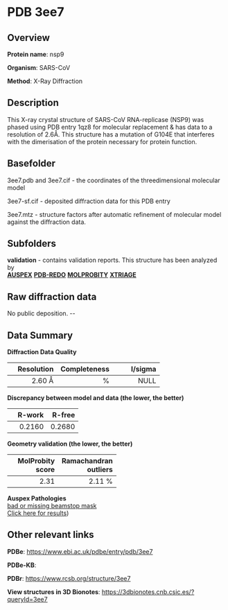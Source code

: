 # PDB 3ee7

## Overview

**Protein name**: nsp9

**Organism**: SARS-CoV

**Method**: X-Ray Diffraction

## Description

This X-ray crystal structure of SARS-CoV RNA-replicase (NSP9) was phased using PDB entry 1qz8 for molecular replacement & has data to a resolution of 2.6Å. This structure has a mutation of G104E that interferes with the dimerisation of the protein necessary for protein function.

## Basefolder

3ee7.pdb and 3ee7.cif - the coordinates of the threedimensional molecular model

3ee7-sf.cif - deposited diffraction data for this PDB entry

3ee7.mtz - structure factors after automatic refinement of molecular model against the diffraction data.

## Subfolders





**validation** - contains validation reports. This structure has been analyzed by <br>[**AUSPEX**](https://github.com/thorn-lab/coronavirus_structural_task_force/tree/master/pdb/nsp9/SARS-CoV/3ee7/validation/auspex) [**PDB-REDO**](https://github.com/thorn-lab/coronavirus_structural_task_force/tree/master/pdb/nsp9/SARS-CoV/3ee7/validation/pdb-redo) [**MOLPROBITY**](https://github.com/thorn-lab/coronavirus_structural_task_force/tree/master/pdb/nsp9/SARS-CoV/3ee7/validation/molprobity) [**XTRIAGE**](https://github.com/thorn-lab/coronavirus_structural_task_force/blob/master/pdb/nsp9/SARS-CoV/3ee7/validation/Xtriage_output.log)  



## Raw diffraction data

No public deposition. --<br> 

## Data Summary
**Diffraction Data Quality**

|   | Resolution | Completeness| I/sigma |
|---|-------------:|----------------:|--------------:|
|   |2.60 Å|      %|<img width=50/>NULL |

**Discrepancy between model and data (the lower, the better)**

|   | **R-work**| **R-free**   
|---|-------------:|----------------:|           
||  0.2160|  0.2680|

**Geometry validation (the lower, the better)**

|   |**MolProbity<br>score**| **Ramachandran<br>outliers** 
|---|-------------:|----------------:|
||  2.31|  2.11 %|

**Auspex Pathologies**<br> [bad or missing beamstop mask](https://www.auspex.de/pathol/#2)<br>[Click here for results](https://github.com/thorn-lab/coronavirus_structural_task_force/blob/master/pdb/nsp9/SARS-CoV/3ee7/validation/auspex/3ee7_auspex_comments.txt))

 



## Other relevant links 
**PDBe**:  https://www.ebi.ac.uk/pdbe/entry/pdb/3ee7

**PDBe-KB**:  
 
**PDBr**: https://www.rcsb.org/structure/3ee7 

**View structures in 3D Bionotes**: https://3dbionotes.cnb.csic.es/?queryId=3ee7


